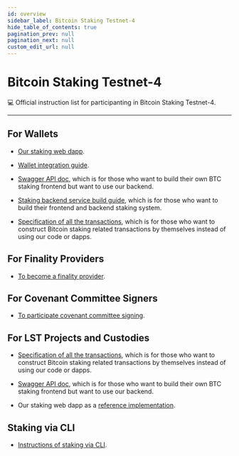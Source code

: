 ```yaml
---
id: overview
sidebar_label: Bitcoin Staking Testnet-4
hide_table_of_contents: true
pagination_prev: null
pagination_next: null
custom_edit_url: null
---
```


# Bitcoin Staking Testnet-4

💻 Official instruction list for participanting in Bitcoin Staking Testnet-4.

---

## For Wallets <a id="wallets"></a>

- [Our staking web dapp](https://github.com/babylonchain/simple-staking).

- [Wallet integration guide](https://github.com/babylonchain/networks/blob/main/bbn-test-4/integration/wallet.md).

- [Swagger API doc](https://staking-api.testnet.babylonchain.io/swagger/index.html#),
which is for those who want to build their own BTC staking frontend but want to use our backend.

- [Staking backend service build guide](https://github.com/babylonchain/networks/blob/main/bbn-test-4/integration/staking-backend.md),
which is for those who want to build their frontend and backend staking system.

- [Specification of all the transactions](https://github.com/babylonchain/babylon/blob/dev/docs/transaction-impl-spec.md),
which is for those who want to construct Bitcoin staking related transactions by themselves instead of using our code or dapps.

## For Finality Providers <a id="finality-providers"></a>

- [To become a finality provider](https://github.com/babylonchain/networks/tree/main/bbn-test-4/finality-providers).

## For Covenant Committee Signers <a id="covenant-signer"></a>

- [To participate covenant committee signing](https://github.com/babylonchain/covenant-signer/blob/v0.1.0/README.md).

## For LST Projects and Custodies <a id="lst-custodies"></a>

- [Specification of all the transactions](https://github.com/babylonchain/babylon/blob/dev/docs/transaction-impl-spec.md),
which is for those who want to construct Bitcoin staking related transactions by
themselves instead of using our code or dapps.

- [Swagger API doc](https://staking-api.testnet.babylonchain.io/swagger/index.html#),
which is for those who want to build their own BTC staking frontend but want to
use our backend.

- Our staking web dapp as a [reference implementation](https://github.com/babylonchain/simple-staking).

## Staking via CLI

- [Instructions of staking via CLI](https://github.com/babylonchain/btc-staker/blob/v0.4.0/docs/create-phase1-staking.md).
